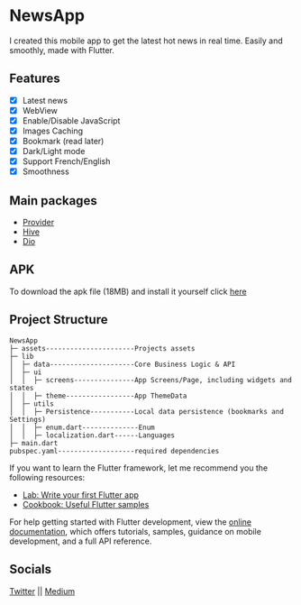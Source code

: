 # NewsApp

I created this mobile app to get the latest hot news in real time. Easily and smoothly, made with Flutter.

## Features

- [x] Latest news
- [x] WebView
- [x] Enable/Disable JavaScript
- [x] Images Caching
- [x] Bookmark (read later)
- [x] Dark/Light mode
- [x] Support French/English
- [x] Smoothness

## Main packages

- [Provider](https://github.com/rrousselGit/provider)
- [Hive](https://github.com/hivedb/hive)
- [Dio](https://github.com/flutterchina/dio)

## APK

To download the apk file (18MB) and install it yourself click [here]()


## Project Structure

```text
NewsApp
├─ assets----------------------Projects assets
├─ lib                  
│  ├─ data---------------------Core Business Logic & API
│  ├─ ui
│  │  ├─ screens---------------App Screens/Page, including widgets and states
│  │  ├─ theme-----------------App ThemeData
│  ├─ utils
│  │  ├─ Persistence-----------Local data persistence (bookmarks and Settings)
│  │  ├─ enum.dart--------------Enum
│  │  ├─ localization.dart------Languages 
├─ main.dart
pubspec.yaml-------------------required dependencies
```

If you want to learn the Flutter framework, let me recommend you the following resources: 

- [Lab: Write your first Flutter app](https://docs.flutter.dev/get-started/codelab)
- [Cookbook: Useful Flutter samples](https://docs.flutter.dev/cookbook)

For help getting started with Flutter development, view the
[online documentation](https://docs.flutter.dev/), which offers tutorials,
samples, guidance on mobile development, and a full API reference.

## Socials

[Twitter](https://twitter.com/jotterkn) || [Medium](https://medium.com/@jotterkain)
